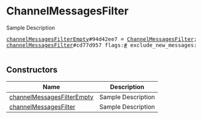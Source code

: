 # ChannelMessagesFilter

Sample Description

<pre>
<a href="../constructor/channelMessagesFilterEmpty.md">channelMessagesFilterEmpty</a>#94d42ee7 = <a href="../type/ChannelMessagesFilter.md">ChannelMessagesFilter</a>;
<a href="../constructor/channelMessagesFilter.md">channelMessagesFilter</a>#cd77d957 flags:<a href="../type/#.md">#</a> exclude_new_messages:flags.1?<a href="../type/true.md">true</a> ranges:Vector&lt;<a href="../type/MessageRange.md">MessageRange</a>&gt; = <a href="../type/ChannelMessagesFilter.md">ChannelMessagesFilter</a>;

</pre>

## Constructors

| Name | Description |
|------|-------------|
| [channelMessagesFilterEmpty](../constructor/channelMessagesFilterEmpty.md) | Sample Description |
| [channelMessagesFilter](../constructor/channelMessagesFilter.md) | Sample Description |


